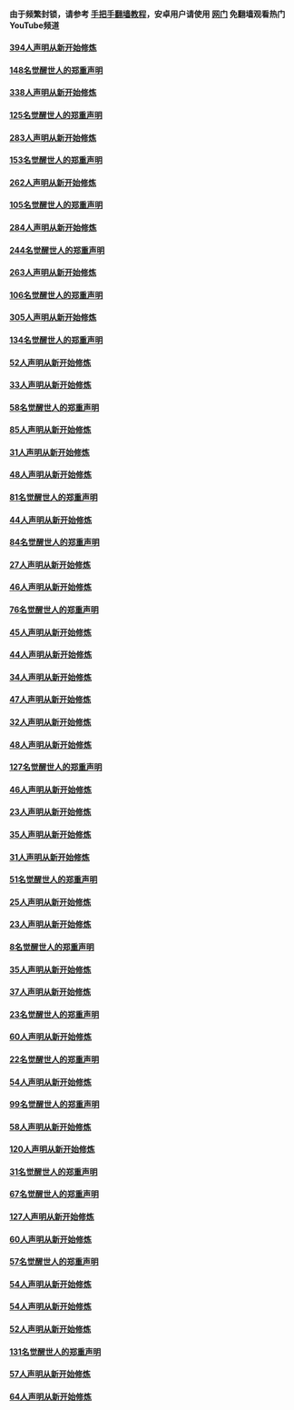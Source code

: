 #### 由于频繁封锁，请参考 [手把手翻墙教程](https://github.com/gfw-breaker/guides/wiki/)，安卓用户请使用 [网门](https://github.com/gfw-breaker/nogfw/blob/master/dl.md?t=05051001) 免翻墙观看热门YouTube频道 

#### [394人声明从新开始修炼](../pages/91/423914.md?t=05051001) 

#### [148名觉醒世人的郑重声明](../pages/91/423913.md?t=05051001) 

#### [338人声明从新开始修炼](../pages/91/423540.md?t=05051001) 

#### [125名觉醒世人的郑重声明](../pages/91/423539.md?t=05051001) 

#### [283人声明从新开始修炼](../pages/91/423296.md?t=05051001) 

#### [153名觉醒世人的郑重声明](../pages/91/423295.md?t=05051001) 

#### [262人声明从新开始修炼](../pages/91/423004.md?t=05051001) 

#### [105名觉醒世人的郑重声明](../pages/91/423003.md?t=05051001) 

#### [284人声明从新开始修炼](../pages/91/422707.md?t=05051001) 

#### [244名觉醒世人的郑重声明](../pages/91/422706.md?t=05051001) 

#### [263人声明从新开始修炼](../pages/91/422553.md?t=05051001) 

#### [106名觉醒世人的郑重声明](../pages/91/422552.md?t=05051001) 

#### [305人声明从新开始修炼](../pages/91/422153.md?t=05051001) 

#### [134名觉醒世人的郑重声明](../pages/91/422152.md?t=05051001) 

#### [52人声明从新开始修炼](../pages/91/421846.md?t=05051001) 

#### [33人声明从新开始修炼](../pages/91/421804.md?t=05051001) 

#### [58名觉醒世人的郑重声明](../pages/91/421845.md?t=05051001) 

#### [85人声明从新开始修炼](../pages/91/421769.md?t=05051001) 

#### [31人声明从新开始修炼](../pages/91/421763.md?t=05051001) 

#### [48人声明从新开始修炼](../pages/91/421605.md?t=05051001) 

#### [81名觉醒世人的郑重声明](../pages/91/421656.md?t=05051001) 

#### [44人声明从新开始修炼](../pages/91/421544.md?t=05051001) 

#### [84名觉醒世人的郑重声明](../pages/91/421543.md?t=05051001) 

#### [27人声明从新开始修炼](../pages/91/421465.md?t=05051001) 

#### [46人声明从新开始修炼](../pages/91/421454.md?t=05051001) 

#### [76名觉醒世人的郑重声明](../pages/91/421453.md?t=05051001) 

#### [45人声明从新开始修炼](../pages/91/421452.md?t=05051001) 

#### [44人声明从新开始修炼](../pages/91/421422.md?t=05051001) 

#### [34人声明从新开始修炼](../pages/91/421322.md?t=05051001) 

#### [47人声明从新开始修炼](../pages/91/421264.md?t=05051001) 

#### [32人声明从新开始修炼](../pages/91/421225.md?t=05051001) 

#### [48人声明从新开始修炼](../pages/91/421202.md?t=05051001) 

#### [127名觉醒世人的郑重声明](../pages/91/421224.md?t=05051001) 

#### [46人声明从新开始修炼](../pages/91/421203.md?t=05051001) 

#### [23人声明从新开始修炼](../pages/91/421138.md?t=05051001) 

#### [35人声明从新开始修炼](../pages/91/421122.md?t=05051001) 

#### [31人声明从新开始修炼](../pages/91/421081.md?t=05051001) 

#### [51名觉醒世人的郑重声明](../pages/91/421080.md?t=05051001) 

#### [25人声明从新开始修炼](../pages/91/421020.md?t=05051001) 

#### [23人声明从新开始修炼](../pages/91/420884.md?t=05051001) 

#### [8名觉醒世人的郑重声明](../pages/91/420883.md?t=05051001) 

#### [35人声明从新开始修炼](../pages/91/420809.md?t=05051001) 

#### [37人声明从新开始修炼](../pages/91/420766.md?t=05051001) 

#### [23名觉醒世人的郑重声明](../pages/91/420765.md?t=05051001) 

#### [60人声明从新开始修炼](../pages/91/420727.md?t=05051001) 

#### [22名觉醒世人的郑重声明](../pages/91/420726.md?t=05051001) 

#### [54人声明从新开始修炼](../pages/91/420529.md?t=05051001) 

#### [99名觉醒世人的郑重声明](../pages/91/420528.md?t=05051001) 

#### [58人声明从新开始修炼](../pages/91/420198.md?t=05051001) 

#### [120人声明从新开始修炼](../pages/91/420141.md?t=05051001) 

#### [31名觉醒世人的郑重声明](../pages/91/420197.md?t=05051001) 

#### [67名觉醒世人的郑重声明](../pages/91/420140.md?t=05051001) 

#### [127人声明从新开始修炼](../pages/91/420082.md?t=05051001) 

#### [60人声明从新开始修炼](../pages/91/420081.md?t=05051001) 

#### [57名觉醒世人的郑重声明](../pages/91/420080.md?t=05051001) 

#### [54人声明从新开始修炼](../pages/91/419533.md?t=05051001) 

#### [54人声明从新开始修炼](../pages/91/419532.md?t=05051001) 

#### [52人声明从新开始修炼](../pages/91/419531.md?t=05051001) 

#### [131名觉醒世人的郑重声明](../pages/91/419530.md?t=05051001) 

#### [57人声明从新开始修炼](../pages/91/419430.md?t=05051001) 

#### [64人声明从新开始修炼](../pages/91/419429.md?t=05051001) 

